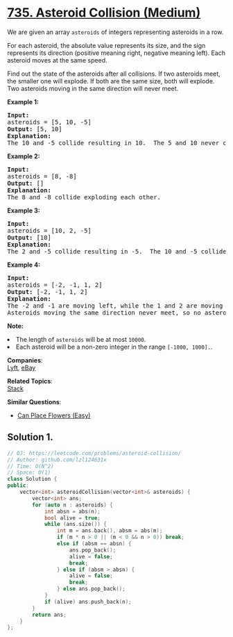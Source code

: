 # [735. Asteroid Collision (Medium)](https://leetcode.com/problems/asteroid-collision/)

<p>
We are given an array <code>asteroids</code> of integers representing asteroids in a row.
</p><p>
For each asteroid, the absolute value represents its size, and the sign represents its direction (positive meaning right, negative meaning left).  Each asteroid moves at the same speed.
</p><p>
Find out the state of the asteroids after all collisions.  If two asteroids meet, the smaller one will explode.  If both are the same size, both will explode.  Two asteroids moving in the same direction will never meet.
</p>

<p><b>Example 1:</b><br>
</p><pre><b>Input:</b> 
asteroids = [5, 10, -5]
<b>Output:</b> [5, 10]
<b>Explanation:</b> 
The 10 and -5 collide resulting in 10.  The 5 and 10 never collide.
</pre>
<p></p>

<p><b>Example 2:</b><br>
</p><pre><b>Input:</b> 
asteroids = [8, -8]
<b>Output:</b> []
<b>Explanation:</b> 
The 8 and -8 collide exploding each other.
</pre>
<p></p>

<p><b>Example 3:</b><br>
</p><pre><b>Input:</b> 
asteroids = [10, 2, -5]
<b>Output:</b> [10]
<b>Explanation:</b> 
The 2 and -5 collide resulting in -5.  The 10 and -5 collide resulting in 10.
</pre>
<p></p>

<p><b>Example 4:</b><br>
</p><pre><b>Input:</b> 
asteroids = [-2, -1, 1, 2]
<b>Output:</b> [-2, -1, 1, 2]
<b>Explanation:</b> 
The -2 and -1 are moving left, while the 1 and 2 are moving right.
Asteroids moving the same direction never meet, so no asteroids will meet each other.
</pre>
<p></p>

<p><b>Note:</b>
</p><li>The length of <code>asteroids</code> will be at most <code>10000</code>.</li>
<li>Each asteroid will be a non-zero integer in the range <code>[-1000, 1000].</code>.</li>
<p></p>

**Companies**:  
[Lyft](https://leetcode.com/company/lyft), [eBay](https://leetcode.com/company/ebay)

**Related Topics**:  
[Stack](https://leetcode.com/tag/stack/)

**Similar Questions**:
* [Can Place Flowers (Easy)](https://leetcode.com/problems/can-place-flowers/)

## Solution 1.

```cpp
// OJ: https://leetcode.com/problems/asteroid-collision/
// Author: github.com/lzl124631x
// Time: O(N^2)
// Space: O(1)
class Solution {
public:
    vector<int> asteroidCollision(vector<int>& asteroids) {
        vector<int> ans;
        for (auto n : asteroids) {
            int absn = abs(n);
            bool alive = true;
            while (ans.size()) {
                int m = ans.back(), absm = abs(m);
                if (m * n > 0 || (m < 0 && n > 0)) break;
                else if (absm == absn) {
                    ans.pop_back();
                    alive = false;
                    break;
                } else if (absm > absn) {
                    alive = false;
                    break;
                } else ans.pop_back();
            }
            if (alive) ans.push_back(n);
        }
        return ans;
    }
};
```